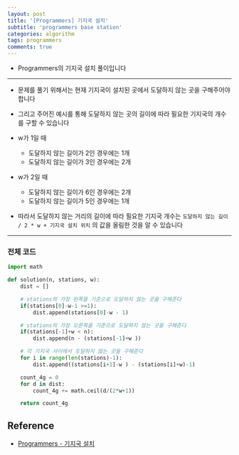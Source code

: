 ```yaml
---
layout: post
title: '[Programmers] 기지국 설치'
subtitle: 'programmers base station'
categories: algorithm
tags: programmers
comments: true
---
```


- Programmers의 기지국 설치 풀이입니다

---

- 문제를 풀기 위해서는 현재 기지국이 설치된 곳에서 도달하지 않는 곳을 구해주어야 합니다

- 그리고 주어진 예시를 통해 도달하지 않는 곳의 길이에 따라 필요한 기지국의 개수를 구할 수 있습니다

- w가 1일 때

  - 도달하지 않는 길이가 2인 경우에는 1개
  - 도달하지 않는 길이가 3인 경우에는 2개

- w가 2일 때

  - 도달하지 않는 길이가 6인 경우에는 2개
  - 도달하지 않는 길이가 5인 경우에는 1개

- 따라서 도달하지 않는 거리의 길이에 따라 필요한 기지국 개수는 `도달하지 않는 길이 / 2 * w + 기지국 설치 위치` 의 값을 올림한 것을 알 수 있습니다

---

### 전체 코드

```python
import math

def solution(n, stations, w):
    dist = []

    # stations의 가장 왼쪽을 기준으로 도달하지 않는 곳을 구해준다
    if(stations[0]-w-1 >=1):
        dist.append(stations[0]-w - 1)

    # stations의 가장 오른쪽을 기준으로 도달하지 않는 곳을 구해준다
    if(stations[-1]+w < n):
        dist.append(n - (stations[-1]+w ))

    # 각 기지국 사이에서 도달하지 않는 곳을 구해준다
    for i in range(len(stations)-1):
        dist.append((stations[i+1]-w ) - (stations[i]+w)-1)

    count_4g = 0
    for d in dist:
        count_4g += math.ceil(d/(2*w+1))

    return count_4g
```

## Reference

- [Programmers - 기지국 설치 ](https://programmers.co.kr/learn/courses/30/lessons/12979)
